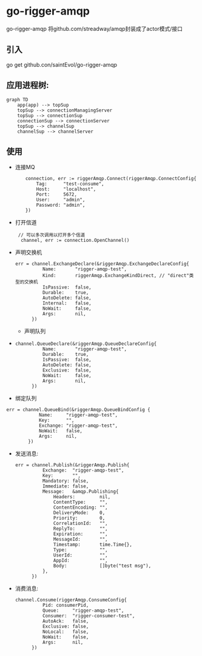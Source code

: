 # go-rigger-amqp
go-rigger-amqp 将github.com/streadway/amqp封装成了actor模式/接口

## 引入
go get github.con/saintEvol/go-rigger-amqp

## 应用进程树:
```mermaid
graph TD
    app(app) --> topSup
    topSup --> connectionManagingServer
    topSup --> connectionSup
    connectionSup --> connectionServer
    topSup --> channelSup
    channelSup --> channelServer
```

## 使用
+ 连接MQ
 ```golang
		connection, err := riggerAmqp.Connect(riggerAmqp.ConnectConfig{
			Tag:      "test-consume",
			Host:     "localhost",
			Port:     5672,
			User:     "admin",
			Password: "admin",
		})

```
+ 打开信道
  ```golang
   // 可以多次调用以打开多个信道
	channel, err := connection.OpenChannel()
  ```
+ 声明交换机
  ```golang
  err = channel.ExchangeDeclare(&riggerAmqp.ExchangeDeclareConfig{
			Name:       "rigger-amqp-test",
			Kind:       riggerAmqp.ExchangeKindDirect, // "direct"类型的交换机
			IsPassive:  false,
			Durable:    true,
			AutoDelete: false,
			Internal:   false,
			NoWait:     false,
			Args:       nil,
		})
  ```
  + 声明队列
+ ```golang
  channel.QueueDeclare(&riggerAmqp.QueueDeclareConfig{
			Name:       "rigger-amqp-test",
			Durable:    true,
			IsPassive:  false,
			AutoDelete: false,
			Exclusive:  false,
			NoWait:     false,
			Args:       nil,
		})
  ```
+ 绑定队列
```golang
err = channel.QueueBind(&riggerAmqp.QueueBindConfig {
			Name:     "rigger-amqp-test",
			Key:      "",
			Exchange: "rigger-amqp-test",
			NoWait:   false,
			Args:     nil,
		})
``` 
+ 发送消息:
  ```golang
  err = channel.Publish(&riggerAmqp.Publish{
			Exchange:  "rigger-amqp-test",
			Key:       "",
			Mandatory: false,
			Immediate: false,
			Message:   &amqp.Publishing{
				Headers:         nil,
				ContentType:     "",
				ContentEncoding: "",
				DeliveryMode:    0,
				Priority:        0,
				CorrelationId:   "",
				ReplyTo:         "",
				Expiration:      "",
				MessageId:       "",
				Timestamp:       time.Time{},
				Type:            "",
				UserId:          "",
				AppId:           "",
				Body:            []byte("test msg"),
			},
		})
  ```
+ 消费消息:
  ```golang
  channel.Consume(riggerAmqp.ConsumeConfig{
			Pid: consumerPid,
			Queue:     "rigger-amqp-test",
			Consumer:  "rigger-consumer-test",
			AutoAck:   false,
			Exclusive: false,
			NoLocal:   false,
			NoWait:    false,
			Args:      nil,
		})
  ```
